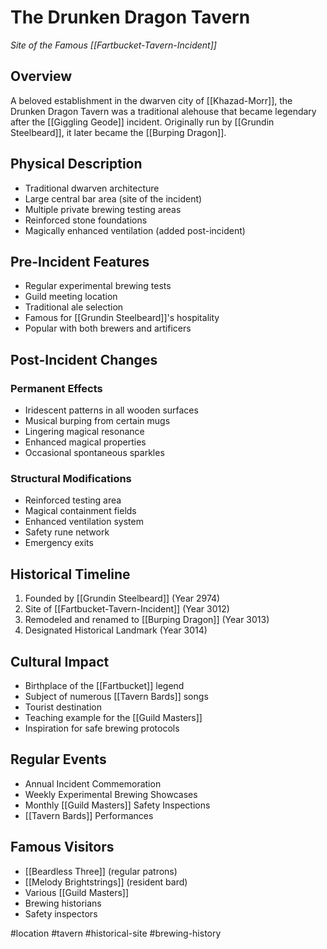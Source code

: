 # The Drunken Dragon Tavern
*Site of the Famous [[Fartbucket-Tavern-Incident]]*

## Overview
A beloved establishment in the dwarven city of [[Khazad-Morr]], the Drunken Dragon Tavern was a traditional alehouse that became legendary after the [[Giggling Geode]] incident. Originally run by [[Grundin Steelbeard]], it later became the [[Burping Dragon]].

## Physical Description
- Traditional dwarven architecture
- Large central bar area (site of the incident)
- Multiple private brewing testing areas
- Reinforced stone foundations
- Magically enhanced ventilation (added post-incident)

## Pre-Incident Features
- Regular experimental brewing tests
- Guild meeting location
- Traditional ale selection
- Famous for [[Grundin Steelbeard]]'s hospitality
- Popular with both brewers and artificers

## Post-Incident Changes
### Permanent Effects
- Iridescent patterns in all wooden surfaces
- Musical burping from certain mugs
- Lingering magical resonance
- Enhanced magical properties
- Occasional spontaneous sparkles

### Structural Modifications
- Reinforced testing area
- Magical containment fields
- Enhanced ventilation system
- Safety rune network
- Emergency exits

## Historical Timeline
1. Founded by [[Grundin Steelbeard]] (Year 2974)
2. Site of [[Fartbucket-Tavern-Incident]] (Year 3012)
3. Remodeled and renamed to [[Burping Dragon]] (Year 3013)
4. Designated Historical Landmark (Year 3014)

## Cultural Impact
- Birthplace of the [[Fartbucket]] legend
- Subject of numerous [[Tavern Bards]] songs
- Tourist destination
- Teaching example for the [[Guild Masters]]
- Inspiration for safe brewing protocols

## Regular Events
- Annual Incident Commemoration
- Weekly Experimental Brewing Showcases
- Monthly [[Guild Masters]] Safety Inspections
- [[Tavern Bards]] Performances

## Famous Visitors
- [[Beardless Three]] (regular patrons)
- [[Melody Brightstrings]] (resident bard)
- Various [[Guild Masters]]
- Brewing historians
- Safety inspectors

#location #tavern #historical-site #brewing-history